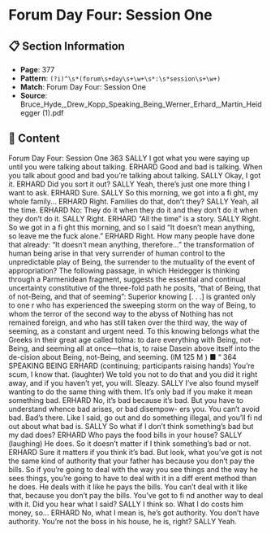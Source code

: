 # Forum Day Four: Session One

## 📋 Section Information

- **Page**: 377
- **Pattern**: `(?i)^\s*(forum\s+day\s+\w+\s*:\s*session\s+\w+)`
- **Match**: Forum Day Four: Session One
- **Source**: Bruce_Hyde,_Drew_Kopp_Speaking_Being_Werner_Erhard,_Martin_Heidegger (1).pdf

## 📄 Content

Forum Day Four: Session One
363
SALLY
I got what you were saying up until you were talking about talking.
ERHARD
Good and bad is talking. When you talk about good and bad you’re talking about talking.
SALLY
Okay, I got it.
ERHARD
Did you sort it out?
SALLY
Yeah, there’s just one more thing I want to ask.
ERHARD
Sure.
SALLY
So this morning, we got into a fi ght, my whole family...
ERHARD
Right. Families do that, don’t they?
SALLY
Yeah, all the time.
ERHARD
No: They do it when they do it and they don’t do it when they don’t do it.
SALLY
Right.
ERHARD
“All the time” is a story.
SALLY
Right. So we got in a fi ght this morning, and so I said “It doesn’t mean anything, so leave me
the fuck alone.”
ERHARD
Right. How many people have done that already: “It doesn’t mean anything, therefore...”
the transformation of human being arise in that very surrender of
human control to the unpredictable play of Being, the surrender
to the mutuality of the event of appropriation? The following
passage, in which Heidegger is thinking through a Parmenidean
fragment, suggests the essential and continual uncertainty
constitutive of the three-fold path he posits, “that of Being, that
of not-Being, and that of seeming”:
Superior knowing [. . .] is granted only to one
r
who has experienced the sweeping storm on
the way of Being, to whom the terror of the
second way to the abyss of Nothing has not
remained foreign, and who has still taken
over the third way, the way of seeming, as a
constant and urgent need. To this knowing
belongs what the Greeks in their great age
called tolma: to dare everything with Being,
not-Being, and seeming all at once—that is,
to raise Dasein above itself into the de-cision
about Being, not-Being, and seeming.
(IM 125
M
) ■
“
364
SPEAKING BEING
ERHARD (continuing; participants raising hands)
You’re scum, I know that.
(laughter)
We told you not to do that and you did it right away, and if you haven’t yet, you will. Sleazy.
SALLY
I’ve also found myself wanting to do the same thing with them. It’s only bad if you make it
mean something bad.
ERHARD
No, it’s bad because it’s bad. But you have to understand whence bad arises, or bad disempow-
ers you. You can’t avoid bad. Bad’s there. Like I said, go out and do something illegal, and you’ll
fi nd out about what bad is.
SALLY
So what if I don’t think something’s bad but my dad does?
ERHARD
Who pays the food bills in your house?
SALLY  (laughing)
He does. So it doesn’t matter if I think something’s bad or not.
ERHARD
Sure it matters if you think it’s bad. But look, what you’ve got is not the same kind of authority
that your father has because you don’t pay the bills. So if you’re going to deal with the way you
see things and the way he sees things, you’re going to have to deal with it in a diff erent method
than he does. He deals with it like he pays the bills. You can’t deal with it like that, because you
don’t pay the bills. You’ve got to fi nd another way to deal with it. Did you hear what I said?
SALLY
I think so. What I do costs him money, so...
ERHARD
No, what I mean is, he’s got authority. You don’t have authority. You’re not the boss in his
house, he is, right?
SALLY
Yeah.